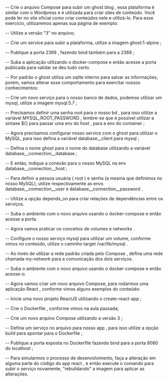 
-- Crie o arquivo Compose para subir um ghost blog , essa plataforma é similar com o Wordpress e é utilizada para criar sites de conteúdo. Você pode ler no site oficial como criar conteúdos nele e utilizá-lo. Para esse exercício, utilizaremos apenas sua página de exemplo:

-- Utilize a versão "3" no arquivo;

-- Crie um service para subir a plataforma, utilize a imagem ghost:1-alpine ;

-- Publique a porta 2368 , fazendo bind também para a 2368 ;

-- Suba a aplicação utilizando o docker-compose e então acesse a porta publicada para validar se deu tudo certo.

-- Por padrão o ghost utiliza um sqlite interno para salvar as informações, porém, vamos alterar esse comportamento para exercitar nossos conhecimentos:

-- Crie um novo serviço para o nosso banco de dados, podemos utilizar um mysql, utilize a imagem mysql:5.7 ;

-- Precisamos definir uma senha root para o nosso bd , para isso utilize a variável MYSQL_ROOT_PASSWORD , lembre-se que é possível utilizar a sintaxe ${} para passar uma env do host , para a env do container ;

-- Agora precisamos configurar nosso service com o ghost para utilizar o MySQL, para isso defina a variável database__client para mysql ;

-- Defina o nome ghost para o nome do database utilizando a variável database__connection__database ;

-- E então, indique a conexão para o nosso MySQL na env database__connection__host ;

-- Para definir a pessoa usuária ( root ) e senha (a mesma que definimos no nosso MySQL), utilize respectivamente as envs database__connection__user e database__connection__password .

-- Utilize a opção depends_on para criar relações de dependências entre os serviços.

-- Suba o ambiente com o novo arquivo usando o docker-compose e então acesse a porta.

-- Agora vamos praticar os conceitos de volumes e networks .

-- Configure o nosso serviço mysql para utilizar um volume, conforme vimos no conteúdo, utilize o caminho target /var/lib/mysql .

-- Ao invés de utilizar a rede padrão criada pelo Compose , defina uma rede chamada my-network para a comunicação dos dois serviços.

-- Suba o ambiente com o novo arquivo usando o docker-compose e então acesse-o.

-- Agora vamos criar um novo arquivo Compose, para rodarmos uma aplicação React , conforme vimos alguns exemplos do conteúdo:

-- Inicie uma novo projeto ReactJS utilizando o create-react-app ;

-- Crie o Dockerfile , conforme vimos na aula passada;

-- Crie um novo arquivo Compose utilizando a versão 3 ;

-- Defina um serviço no arquivo para nosso app , para isso utilize a opção build para apontar para o Dockerfile ;

-- Publique a porta exposta no Dockerfile fazendo bind para a porta 8080 do localhost ;

-- Para simularmos o processo de desenvolvimento, faça a alteração em alguma parte do código do app react , e então execute o comando para subir o serviço novamente, "rebuildando" a imagem para aplicar as alterações.
